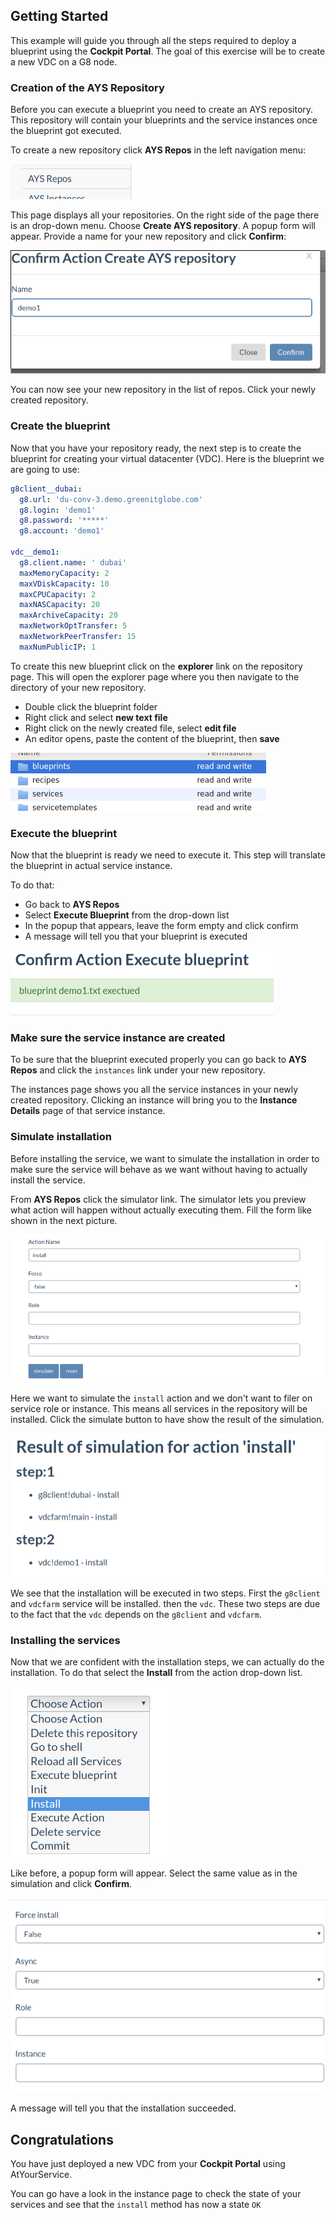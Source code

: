 ## Getting Started

This example will guide you through all the steps required to deploy a blueprint using the **Cockpit Portal**. The goal of this exercise will be to create a new VDC on a G8 node.


### Creation of the AYS Repository
  
Before you can execute a blueprint you need to create an AYS repository. This repository will contain your blueprints and the service instances once the blueprint got executed.
  
To create a new repository click **AYS Repos** in the left navigation menu:

![](2016-06-17_204x56_scrot.png)

This page displays all your repositories. On the right side of the page there is an drop-down menu. Choose **Create AYS repository**. A popup form will appear. Provide a name for your new repository and click **Confirm**:

![](2016-06-17_595x233_scrot.png)

You can now see your new repository in the list of repos. Click your newly created repository.


### Create the blueprint
 
Now that you have your repository ready, the next step is to create the blueprint for creating your virtual datacenter (VDC). Here is the blueprint we are going to use:  

```yaml
g8client__dubai:
  g8.url: 'du-conv-3.demo.greenitglobe.com'
  g8.login: 'demo1'
  g8.password: '*****'
  g8.account: 'demo1'

vdc__demo1:
  g8.client.name: ' dubai'
  maxMemoryCapacity: 2
  maxVDiskCapacity: 10
  maxCPUCapacity: 2
  maxNASCapacity: 20
  maxArchiveCapacity: 20
  maxNetworkOptTransfer: 5
  maxNetworkPeerTransfer: 15
  maxNumPublicIP: 1
```

To create this new blueprint click on the **explorer** link on the repository page. This will open the explorer page where you then navigate to the directory of your new repository.

- Double click the blueprint folder
- Right click and select **new text file**
- Right click on the newly created file, select **edit file**
- An editor opens, paste the content of the blueprint, then **save**

![](2016-06-17_409x93_scrot.png)


### Execute the blueprint
 
Now that the blueprint is ready we need to execute it. This step will translate the blueprint in actual service instance. 

To do that:

- Go back to **AYS Repos**
- Select **Execute Blueprint** from the drop-down list
- In the popup that appears, leave the form empty and click confirm
- A message will tell you that your blueprint is executed

![](2016-06-17_421x104_scrot.png)


### Make sure the service instance are created

To be sure that the blueprint executed properly you can go back to **AYS Repos** and click the `instances` link under your new repository.
  
The instances page shows you all the service instances in your newly created repository. Clicking an instance will bring you to the **Instance Details** page of that service instance.


### Simulate installation

Before installing the service, we want to simulate the installation in order to make sure the service will behave as we want without having to actually install the service.

From **AYS Repos**  click the simulator link. The simulator lets you preview what action will happen without actually executing them. Fill the form like shown in the next picture.

![simulator form](2016-06-17_846x396_scrot.png)

Here we want to simulate the `install` action and we don't want to filer on service role or instance. This means all services in the repository will be installed. Click the simulate button to have show the result of the simulation.

![simulation result](2016-06-17_566x259_scrot.png)

We see that the installation will be executed in two steps. First the `g8client` and `vdcfarm` service will be installed. then the `vdc`. These two steps are due to the fact that the `vdc` depends on the `g8client` and `vdcfarm`.


### Installing the services

Now that we are confident with the installation steps, we can actually do the installation.
To do that select the **Install** from the action drop-down list.

![](2016-06-17_254x273_scrot.png)

Like before, a popup form will appear. Select the same value as in the simulation and click **Confirm**.

![](2016-06-17_579x357_scrot.png)

A message will tell you that the installation succeeded.  


## Congratulations

You have just deployed a new VDC from your **Cockpit Portal** using AtYourService.

You can go have a look in the instance page to check the state of your services and see that the `install` method has now a state `OK`